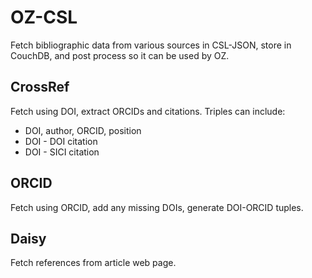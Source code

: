 # OZ-CSL

Fetch bibliographic data from various sources in CSL-JSON, store in CouchDB, and post process so it can be used by OZ.

## CrossRef

Fetch using DOI, extract ORCIDs and citations. Triples can include:
- DOI, author, ORCID, position
- DOI - DOI citation
- DOI - SICI citation

## ORCID

Fetch using ORCID, add any missing DOIs, generate DOI-ORCID tuples.

## Daisy

Fetch references from article web page.
